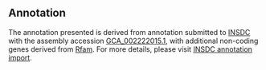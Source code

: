

Annotation
----------

The annotation presented is derived from annotation submitted to
[INSDC](http://www.insdc.org) with the assembly accession
[GCA\_002222015.1](http://www.ebi.ac.uk/ena/data/view/GCA_002222015.1),
with additional non-coding genes derived from
[Rfam](http://rfam.xfam.org/). For more details, please visit [INSDC
annotation
import](http://ensemblgenomes.org/info/data/insdc_annotation).

